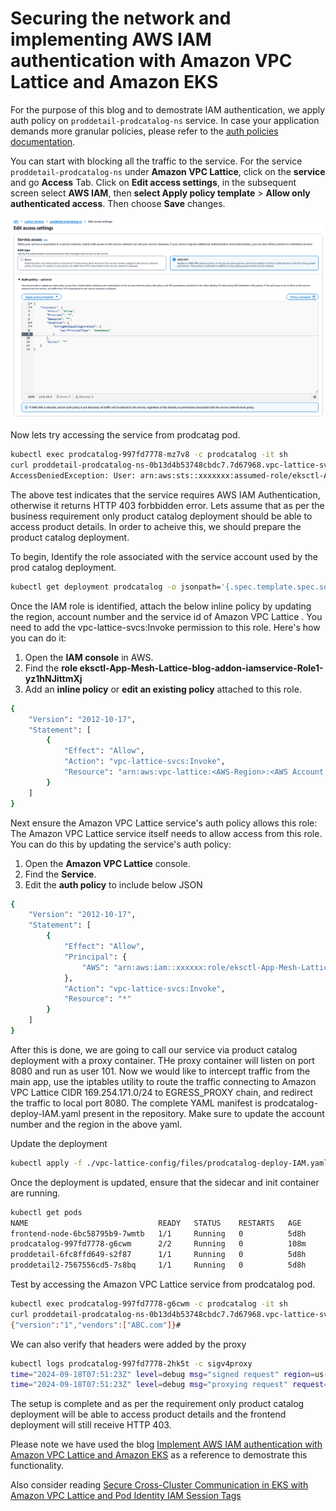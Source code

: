 # Securing the network and implementing AWS IAM authentication with Amazon VPC Lattice and Amazon EKS

For the purpose of this blog and to demostrate IAM authentication, we apply auth policy on `proddetail-prodcatalog-ns` service. In case your application demands more granular policies, please refer to the [auth policies documentation](https://docs.aws.amazon.com/vpc-lattice/latest/ug/auth-policies.html).

You can start with blocking all the traffic to the service.
For the service `proddetail-prodcatalog-ns` under **Amazon VPC Lattice**, click on the **service** and go **Access** Tab. Click on **Edit access settings**, in the subsequent screen select **AWS IAM**, then **select Apply policy template** > **Allow only authenticated access**. Then choose **Save** changes.

<img src="screenshots/Pic-1.png">

Now lets try accessing the service from prodcatag pod.

```bash
kubectl exec prodcatalog-997fd7778-mz7v8 -c prodcatalog -it sh
curl proddetail-prodcatalog-ns-0b13d4b53748cbdc7.7d67968.vpc-lattice-svcs.us-west-2.on.aws/catalogdetail
AccessDeniedException: User: arn:aws:sts::xxxxxxx:assumed-role/eksctl-App-Mesh-Lattice-blog-addon-iamservice-Role1-yz1hNJittmXj/1726632845600682009 is not authorized to perform: vpc-lattice-svcs:Invoke on resource: arn:aws:vpc-lattice:us-west-2:xxxxxxx:service/svc-0b13d4b53748cbdc7/catalogdetail because no identity-based policy allows the vpc-lattice-svcs:Invoke action#

```
The above test indicates that the service requires AWS IAM Authentication, otherwise it returns HTTP 403 forbbidden error.
Lets assume that as per the business requirement only product catalog deployment should be able to access product details. In order to acheive this, we should prepare the product catalog deployment.

To begin, Identify the role associated with the service account used by the prod catalog deployment.

```bash
kubectl get deployment prodcatalog -o jsonpath='{.spec.template.spec.serviceAccountName}' | xargs -I {} kubectl get serviceaccount {} -o jsonpath='{.metadata.annotations.eks\.amazonaws\.com/role-arn}'
```

Once the IAM role is identified, attach the below inline policy by updating the region, account number and the service id of Amazon VPC Lattice . You need to add the vpc-lattice-svcs:Invoke permission to this role. Here's how you can do it:

1. Open the **IAM console** in AWS.
2. Find the **role eksctl-App-Mesh-Lattice-blog-addon-iamservice-Role1-yz1hNJittmXj**
3. Add an **inline policy** or **edit an existing policy** attached to this role.

```bash
{
    "Version": "2012-10-17",
    "Statement": [
        {
            "Effect": "Allow",
            "Action": "vpc-lattice-svcs:Invoke",
            "Resource": "arn:aws:vpc-lattice:<AWS-Region>:<AWS Account number>:service/<service-id of lattice service>/*"
        }
    ]
}
```

Next ensure the Amazon VPC Lattice service's auth policy allows this role: 
The Amazon VPC Lattice  service itself needs to allow access from this role. You can do this by updating the service's auth policy:

1. Open the **Amazon VPC Lattice** console.
2. Find the **Service**.
3. Edit the **auth policy** to include below JSON

```bash
{
    "Version": "2012-10-17",
    "Statement": [
        {
            "Effect": "Allow",
            "Principal": {
                "AWS": "arn:aws:iam::xxxxxx:role/eksctl-App-Mesh-Lattice-blog-addon-iamservice-Role1-abcd"
            },
            "Action": "vpc-lattice-svcs:Invoke",
            "Resource": "*"
        }
    ]
}
```

After this is done, we are going to call our service via product catalog deployment with a proxy container. THe proxy container will listen on port 8080 and run as user 101. Now we would like to intercept traffic from the main app, use the iptables utility to route the traffic connecting to Amazon VPC Lattice CIDR 169.254.171.0/24 to EGRESS_PROXY chain, and redirect the traffic to local port 8080. The complete YAML manifest is prodcatalog-deploy-IAM.yaml present in the repository. Make sure to update the account number and the region in the above yaml.

Update the deployment

```bash
kubectl apply -f ./vpc-lattice-config/files/prodcatalog-deploy-IAM.yaml
```

Once the deployment is updated, ensure that the sidecar and init container are running. 

```bash
kubectl get pods
NAME                             READY   STATUS    RESTARTS   AGE
frontend-node-6bc58795b9-7wmtb   1/1     Running   0          5d8h
prodcatalog-997fd7778-g6cwm      2/2     Running   0          108m
proddetail-6fc8ffd649-s2f87      1/1     Running   0          5d8h
proddetail2-7567556cd5-7s8bq     1/1     Running   0          5d8h
```

Test by accessing the Amazon VPC Lattice service from prodcatalog pod.

```bash
kubectl exec prodcatalog-997fd7778-g6cwm -c prodcatalog -it sh
curl proddetail-prodcatalog-ns-0b13d4b53748cbdc7.7d67968.vpc-lattice-svcs.us-west-2.on.aws/catalogdetail
{"version":"1","vendors":["ABC.com"]}#
```

We can also verify that headers were added by the proxy

```bash
kubectl logs prodcatalog-997fd7778-2hk5t -c sigv4proxy
time="2024-09-18T07:51:23Z" level=debug msg="signed request" region=us-west-2 service=vpc-lattice-svcs
time="2024-09-18T07:51:23Z" level=debug msg="proxying request" request="GET /catalogdetail HTTP/1.1\r\nHost: proddetail-prodcatalog-ns-0b13d4b53748cbdc7.
```

The setup is complete and as per the requirement only product catalog deployment will be able to access product details and the frontend deployment will still receive HTTP 403.

Please note we have used the blog [Implement AWS IAM authentication with Amazon VPC Lattice and Amazon EKS](https://aws.amazon.com/blogs/containers/implement-aws-iam-authentication-with-amazon-vpc-lattice-and-amazon-eks/) as a reference to demostrate this functionality. 

Also consider reading [Secure Cross-Cluster Communication in EKS with Amazon VPC Lattice and Pod Identity IAM Session Tags](https://aws.amazon.com/blogs/containers/secure-cross-cluster-communication-in-eks-with-vpc-lattice-and-pod-identity-iam-session-tags/)
